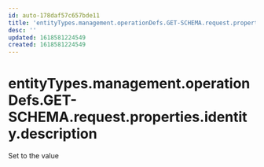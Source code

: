 ```yaml
---
id: auto-178daf57c657bde11
title: 'entityTypes.management.operationDefs.GET-SCHEMA.request.properties.identity.description'
desc: ''
updated: 1618581224549
created: 1618581224549
---
```

# entityTypes.management.operationDefs.GET-SCHEMA.request.properties.identity.description

Set to the value 